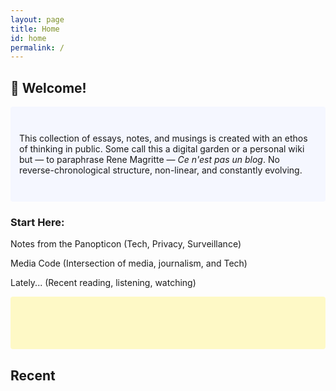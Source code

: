 ```yaml
---
layout: page
title: Home
id: home
permalink: /
---
```


## 🌱 Welcome!

<p style="padding: 3em 1em; background: #f5f7ff; border-radius: 4px;">
  This collection of essays, notes, and musings is created with an ethos of thinking in public. Some call this a digital garden or a personal wiki but — to paraphrase Rene Magritte — <i>Ce n'est pas un blog</i>. No reverse-chronological structure, non-linear, and constantly evolving.
</p>

### Start Here:

  Notes from the Panopticon (Tech, Privacy, Surveillance)


  Media Code (Intersection of media, journalism, and Tech)


  Lately... (Recent reading, listening, watching)


<p style="padding: 3em 1em; background: #FFEB3B48; border-radius: 4px;">
<h2> Recent </h2>
</p>

<style>
  .wrapper {
    max-width: 46em;
  }
</style>
